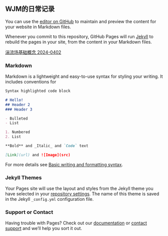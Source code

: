 ## WJM的日常记录

You can use the [editor on GitHub](https://github.com/16-1895/16.github.io/edit/gh-pages/index.md) to maintain and preview the content for your website in Markdown files. 

Whenever you commit to this repository, GitHub Pages will run [Jekyll](https://jekyllrb.com/) to rebuild the pages in your site, from the content in your Markdown files.  

 [湍流场基础概念 2024-0402](https://github.com/16-1895/16.github.io/edit/gh-pages/AboutTurbulentField.md)   

### Markdown

Markdown is a lightweight and easy-to-use syntax for styling your writing. It includes conventions for 

```markdown
Syntax highlighted code block

# Hello!
## Header 2
### Header 3

- Bulleted
- List

1. Numbered
2. List

**Bold** and _Italic_ and `Code` text

[Link](url) and ![Image](src)
```

For more details see [Basic writing and formatting syntax](https://docs.github.com/en/github/writing-on-github/getting-started-with-writing-and-formatting-on-github/basic-writing-and-formatting-syntax).

### Jekyll Themes

Your Pages site will use the layout and styles from the Jekyll theme you have selected in your [repository settings](https://github.com/16-1895/16.github.io/settings/pages). The name of this theme is saved in the Jekyll `_config.yml` configuration file.

### Support or Contact

Having trouble with Pages? Check out our [documentation](https://docs.github.com/categories/github-pages-basics/) or [contact support](https://support.github.com/contact) and we’ll help you sort it out.

